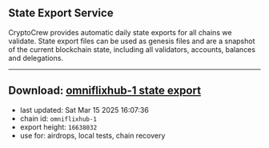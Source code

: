 ## State Export Service
CryptoCrew provides automatic daily state exports for all chains we validate. State export files can be used as genesis files and are a snapshot of the current blockchain state, including all validators, accounts, balances and delegations.

---
**Download: [omniflixhub-1 state export](https://dl-eu2.ccvalidators.com/SERVICE/omniflixhub/omniflixhub-1_export_16638032.json)**
---

- last updated: Sat Mar 15 2025 16:07:36
- chain id: `omniflixhub-1`
- export height: `16638032`
- use for: airdrops, local tests, chain recovery
